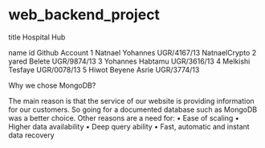 # web_backend_project


title Hospital Hub

   name                                       id               Github Account
1 Natnael Yohannes                       UGR/4167/13           NatnaelCrypto
2 yared Belete                           UGR/9874/13
3 Yohannes Habtamu                       UGR/3616/13
4 Melkishi Tesfaye                       UGR/0078/13
5 Hiwot Beyene Asrie                     UGR/3774/13


Why we chose MongoDB?

The main reason is that the service of our website is providing information for our customers. So going for a documented database such as MongoDB was a better choice.
Other reasons are a need for:
•	Ease of scaling
•	Higher data availability
•	Deep query ability
•	Fast, automatic and instant data recovery



